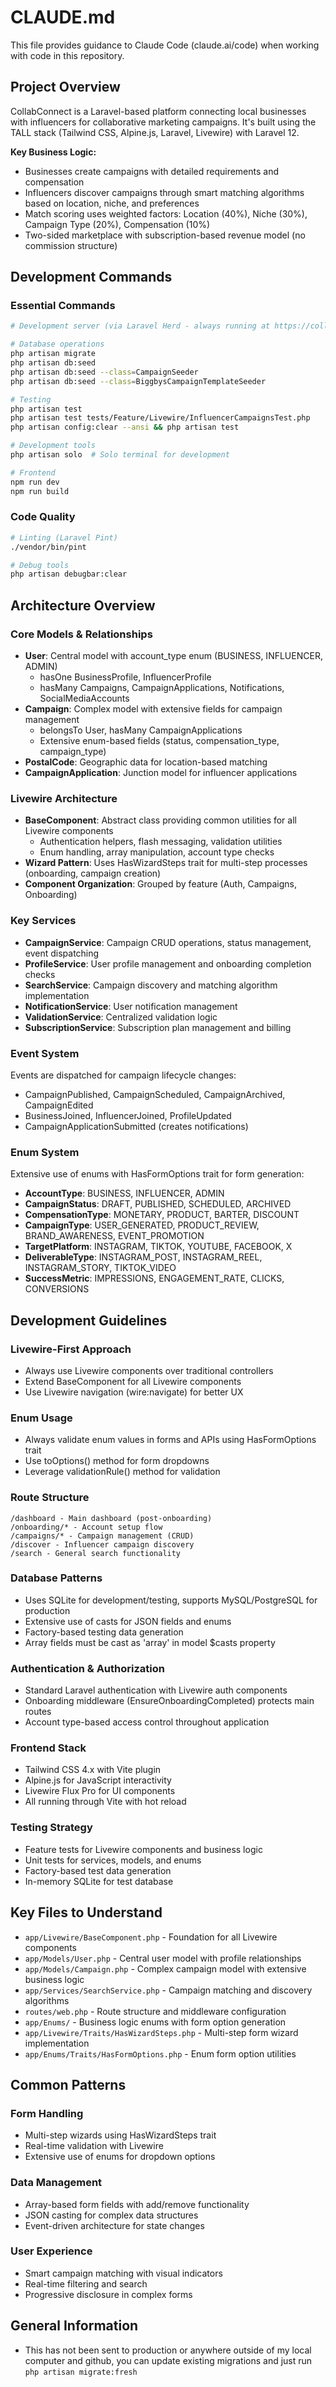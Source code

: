 # CLAUDE.md

This file provides guidance to Claude Code (claude.ai/code) when working with code in this repository.

## Project Overview

CollabConnect is a Laravel-based platform connecting local businesses with influencers for collaborative marketing campaigns. It's built using the TALL stack (Tailwind CSS, Alpine.js, Laravel, Livewire) with Laravel 12.

**Key Business Logic:**
- Businesses create campaigns with detailed requirements and compensation
- Influencers discover campaigns through smart matching algorithms based on location, niche, and preferences
- Match scoring uses weighted factors: Location (40%), Niche (30%), Campaign Type (20%), Compensation (10%)
- Two-sided marketplace with subscription-based revenue model (no commission structure)

## Development Commands

### Essential Commands
```bash
# Development server (via Laravel Herd - always running at https://collabconnect.test)

# Database operations
php artisan migrate
php artisan db:seed
php artisan db:seed --class=CampaignSeeder
php artisan db:seed --class=BiggbysCampaignTemplateSeeder

# Testing
php artisan test
php artisan test tests/Feature/Livewire/InfluencerCampaignsTest.php
php artisan config:clear --ansi && php artisan test

# Development tools
php artisan solo  # Solo terminal for development

# Frontend
npm run dev
npm run build
```

### Code Quality
```bash
# Linting (Laravel Pint)
./vendor/bin/pint

# Debug tools
php artisan debugbar:clear
```

## Architecture Overview

### Core Models & Relationships
- **User**: Central model with account_type enum (BUSINESS, INFLUENCER, ADMIN)
  - hasOne BusinessProfile, InfluencerProfile
  - hasMany Campaigns, CampaignApplications, Notifications, SocialMediaAccounts
- **Campaign**: Complex model with extensive fields for campaign management
  - belongsTo User, hasMany CampaignApplications
  - Extensive enum-based fields (status, compensation_type, campaign_type)
- **PostalCode**: Geographic data for location-based matching
- **CampaignApplication**: Junction model for influencer applications

### Livewire Architecture
- **BaseComponent**: Abstract class providing common utilities for all Livewire components
  - Authentication helpers, flash messaging, validation utilities
  - Enum handling, array manipulation, account type checks
- **Wizard Pattern**: Uses HasWizardSteps trait for multi-step processes (onboarding, campaign creation)
- **Component Organization**: Grouped by feature (Auth, Campaigns, Onboarding)

### Key Services
- **CampaignService**: Campaign CRUD operations, status management, event dispatching
- **ProfileService**: User profile management and onboarding completion checks
- **SearchService**: Campaign discovery and matching algorithm implementation
- **NotificationService**: User notification management
- **ValidationService**: Centralized validation logic
- **SubscriptionService**: Subscription plan management and billing

### Event System
Events are dispatched for campaign lifecycle changes:
- CampaignPublished, CampaignScheduled, CampaignArchived, CampaignEdited
- BusinessJoined, InfluencerJoined, ProfileUpdated
- CampaignApplicationSubmitted (creates notifications)

### Enum System
Extensive use of enums with HasFormOptions trait for form generation:
- **AccountType**: BUSINESS, INFLUENCER, ADMIN
- **CampaignStatus**: DRAFT, PUBLISHED, SCHEDULED, ARCHIVED
- **CompensationType**: MONETARY, PRODUCT, BARTER, DISCOUNT
- **CampaignType**: USER_GENERATED, PRODUCT_REVIEW, BRAND_AWARENESS, EVENT_PROMOTION
- **TargetPlatform**: INSTAGRAM, TIKTOK, YOUTUBE, FACEBOOK, X
- **DeliverableType**: INSTAGRAM_POST, INSTAGRAM_REEL, INSTAGRAM_STORY, TIKTOK_VIDEO
- **SuccessMetric**: IMPRESSIONS, ENGAGEMENT_RATE, CLICKS, CONVERSIONS

## Development Guidelines

### Livewire-First Approach
- Always use Livewire components over traditional controllers
- Extend BaseComponent for all Livewire components
- Use Livewire navigation (wire:navigate) for better UX

### Enum Usage
- Always validate enum values in forms and APIs using HasFormOptions trait
- Use toOptions() method for form dropdowns
- Leverage validationRule() method for validation

### Route Structure
```
/dashboard - Main dashboard (post-onboarding)
/onboarding/* - Account setup flow
/campaigns/* - Campaign management (CRUD)
/discover - Influencer campaign discovery
/search - General search functionality
```

### Database Patterns
- Uses SQLite for development/testing, supports MySQL/PostgreSQL for production
- Extensive use of casts for JSON fields and enums
- Factory-based testing data generation
- Array fields must be cast as 'array' in model $casts property

### Authentication & Authorization
- Standard Laravel authentication with Livewire auth components
- Onboarding middleware (EnsureOnboardingCompleted) protects main routes
- Account type-based access control throughout application

### Frontend Stack
- Tailwind CSS 4.x with Vite plugin
- Alpine.js for JavaScript interactivity
- Livewire Flux Pro for UI components
- All running through Vite with hot reload

### Testing Strategy
- Feature tests for Livewire components and business logic
- Unit tests for services, models, and enums
- Factory-based test data generation
- In-memory SQLite for test database

## Key Files to Understand

- `app/Livewire/BaseComponent.php` - Foundation for all Livewire components
- `app/Models/User.php` - Central user model with profile relationships
- `app/Models/Campaign.php` - Complex campaign model with extensive business logic
- `app/Services/SearchService.php` - Campaign matching and discovery algorithms
- `routes/web.php` - Route structure and middleware configuration
- `app/Enums/` - Business logic enums with form option generation
- `app/Livewire/Traits/HasWizardSteps.php` - Multi-step form wizard implementation
- `app/Enums/Traits/HasFormOptions.php` - Enum form option utilities

## Common Patterns

### Form Handling
- Multi-step wizards using HasWizardSteps trait
- Real-time validation with Livewire
- Extensive use of enums for dropdown options

### Data Management
- Array-based form fields with add/remove functionality
- JSON casting for complex data structures
- Event-driven architecture for state changes

### User Experience
- Smart campaign matching with visual indicators
- Real-time filtering and search
- Progressive disclosure in complex forms


## General Information
- This has not been sent to production or anywhere outside of my local computer and github, you can update existing migrations and just run `php artisan migrate:fresh`
